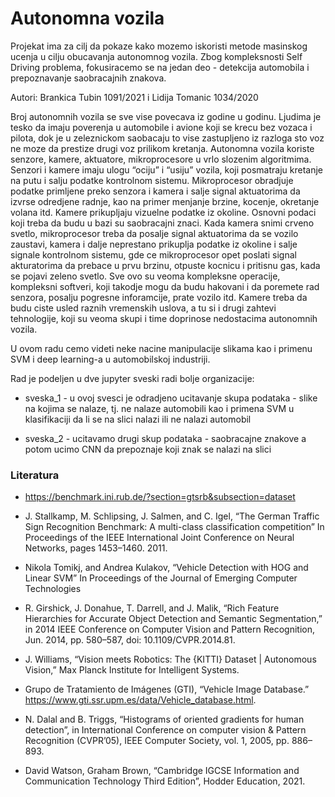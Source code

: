 # Autonomna vozila

Projekat ima za cilj da pokaze kako mozemo iskoristi metode masinskog ucenja u cilju obucavanja autonomnog vozila. Zbog kompleksnosti Self Driving problema, fokusiracemo se na jedan deo - detekcija automobila i prepoznavanje saobracajnih znakova.

Autori: Brankica Tubin 1091/2021 i Lidija Tomanic 1034/2020

Broj autonomnih vozila se sve vise povecava iz godine u godinu. Ljudima je tesko da imaju poverenja u automobile i avione koji se krecu bez vozaca i pilota, dok je u zeleznickom saobacaju to vise zastupljeno iz razloga sto voz ne moze da prestize drugi voz prilikom kretanja.
Autonomna vozila koriste senzore, kamere, aktuatore, mikroprocesore u vrlo slozenim algoritmima. Senzori i kamere imaju ulogu “ociju” i “usiju” vozila, koji posmatraju kretanje na putu i salju podatke kontrolnom sistemu. Mikroprocesor obradjuje podatke primljene preko senzora i kamera i salje signal aktuatorima da izvrse odredjene radnje, kao na primer menjanje brzine, kocenje, okretanje volana itd.
Kamere prikupljaju vizuelne podatke iz okoline. Osnovni podaci koji treba da budu u bazi su saobracajni znaci. Kada kamera snimi crveno svetlo, mikroprocesor treba da posalje signal aktuatorima da se vozilo zaustavi, kamera i dalje neprestano prikuplja podatke iz okoline i salje signale kontrolnom sistemu, gde ce mikroprocesor opet poslati signal akturatorima da prebace u prvu brzinu, otpuste kocnicu i pritisnu gas, kada se pojavi zeleno svetlo.
Sve ovo su veoma kompleksne operacije, kompleksni softveri, koji takodje mogu da budu hakovani i da poremete rad senzora, posalju pogresne inforamcije, prate vozilo itd. Kamere treba da budu ciste usled raznih vremenskih uslova, a tu si i drugi zahtevi tehnologije, koji su veoma skupi i time doprinose nedostacima autonomnih vozila.

U ovom radu cemo videti neke nacine manipulacije slikama kao i primenu SVM i deep learning-a u automobilskoj industriji.

Rad je podeljen u dve jupyter sveski radi bolje organizacije:

- sveska_1 - u ovoj svesci je odradjeno ucitavanje skupa podataka - slike na kojima se nalaze, tj. ne nalaze automobili kao i primena SVM u klasifikaciji da li se na slici nalazi ili ne nalazi automobil

- sveska_2 - ucitavamo drugi skup podataka - saobracajne znakove a potom ucimo CNN da prepoznaje koji znak se nalazi na slici

### Literatura

- https://benchmark.ini.rub.de/?section=gtsrb&subsection=dataset
- J. Stallkamp, M. Schlipsing, J. Salmen, and C. Igel, “The German Traffic Sign Recognition Benchmark: A multi-class classification competition” In Proceedings of the IEEE International Joint Conference on Neural Networks, pages 1453–1460. 2011.

- Nikola Tomikj, and Andrea Kulakov, “Vehicle Detection with HOG and Linear SVM” In Proceedings of the Journal of Emerging Computer Technologies
- R. Girshick, J. Donahue, T. Darrell, and J. Malik, “Rich Feature Hierarchies for Accurate Object Detection and Semantic Segmentation,” in 2014 IEEE Conference on Computer Vision and Pattern Recognition, Jun. 2014, pp. 580–587, doi: 10.1109/CVPR.2014.81.
- J. Williams, “Vision meets Robotics: The {KITTI} Dataset | Autonomous Vision,” Max Planck Institute for Intelligent Systems. 
- Grupo de Tratamiento de Imágenes (GTI), “Vehicle Image Database.” https://www.gti.ssr.upm.es/data/Vehicle_database.html.
- N. Dalal and B. Triggs, “Histograms of oriented gradients for human detection”, in International Conference on computer vision & Pattern Recognition (CVPR’05), IEEE Computer Society, vol. 1, 2005, pp. 886–893.
- David Watson, Graham Brown, “Cambridge IGCSE Information and Communication Technology Third Edition”, Hodder Education, 2021.

